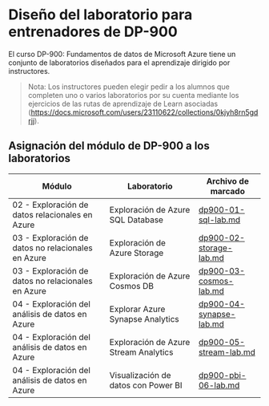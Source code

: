 # <a name="dp-900-trainer-lab-mapping"></a>Diseño del laboratorio para entrenadores de DP-900

El curso DP-900: Fundamentos de datos de Microsoft Azure tiene un conjunto de laboratorios diseñados para el aprendizaje dirigido por instructores. 

> Nota: Los instructores pueden elegir pedir a los alumnos que completen uno o varios laboratorios por su cuenta mediante los ejercicios de las rutas de aprendizaje de Learn asociadas (https://docs.microsoft.com/users/23110622/collections/0kjyh8rn5gdrjj). 

## <a name="dp-900-module-mapping-to-labs"></a>Asignación del módulo de DP-900 a los laboratorios

| Módulo | Laboratorio | Archivo de marcado |
| --- | --- | --- |
| 02 - Exploración de datos relacionales en Azure | Exploración de Azure SQL Database | [dp900-01-sql-lab.md](https://github.com/MicrosoftLearning/DP-900T00A-Azure-Data-Fundamentals/blob/master/Instructions/Labs/dp900-01-sql-lab.md) |
| 03 - Exploración de datos no relacionales en Azure | Exploración de Azure Storage | [dp900-02-storage-lab.md](https://github.com/MicrosoftLearning/DP-900T00A-Azure-Data-Fundamentals/blob/master/Instructions/Labs/dp900-02-storage-lab.md) |
| 03 - Exploración de datos no relacionales en Azure| Exploración de Azure Cosmos DB  | [dp900-03-cosmos-lab.md](https://github.com/MicrosoftLearning/DP-900T00A-Azure-Data-Fundamentals/blob/master/Instructions/Labs/dp900-03-cosmos-lab.md) |
| 04 - Exploración del análisis de datos en Azure | Explorar Azure Synapse Analytics | [dp900-04-synapse-lab.md](https://github.com/MicrosoftLearning/DP-900T00A-Azure-Data-Fundamentals/blob/master/Instructions/Labs/dp900-04-synapse-lab.md) |
| 04 - Exploración del análisis de datos en Azure | Exploración de Azure Stream Analytics | [dp900-05-stream-lab.md](https://github.com/MicrosoftLearning/DP-900T00A-Azure-Data-Fundamentals/blob/master/Instructions/Labs/dp900-05-stream-lab.md) |
| 04 - Exploración del análisis de datos en Azure | Visualización de datos con Power BI | [dp900-pbi-06-lab.md](https://github.com/MicrosoftLearning/DP-900T00A-Azure-Data-Fundamentals/blob/master/Instructions/Labs/dp900-pbi-06-lab.md) |
